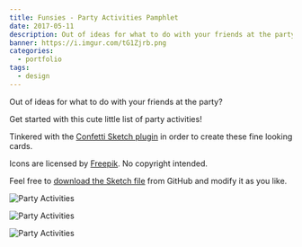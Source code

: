 ```yaml
---
title: Funsies - Party Activities Pamphlet
date: 2017-05-11
description: Out of ideas for what to do with your friends at the party? Look no further!
banner: https://i.imgur.com/tG1Zjrb.png
categories:
  - portfolio
tags:
  - design
---
```


Out of ideas for what to do with your friends at the party?

Get started with this cute little list of party activities!

Tinkered with the [Confetti Sketch plugin](https://www.sketchconfetti.com/) in order to create these fine looking cards.

Icons are licensed by [Freepik](https://www.flaticon.com/packs/celebrations-3). No copyright intended.

Feel free to [download the Sketch file](https://github.com/fvcproductions/party-activities) from GitHub and modify it as you like.

![Party Activities](https://i.imgur.com/tG1Zjrb.png)

![Party Activities](https://i.imgur.com/EUcsQuQ.png)

![Party Activities](https://i.imgur.com/PaXqI0Z.png)
